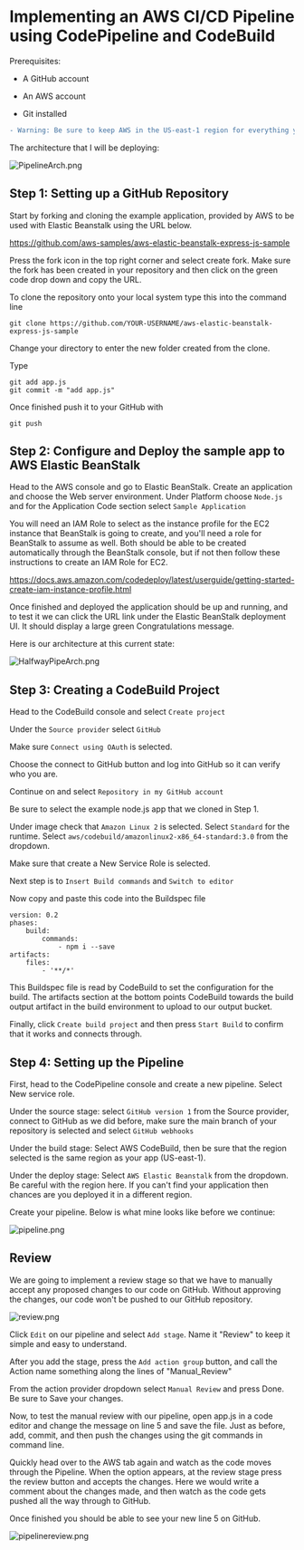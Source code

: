 # Implementing an AWS CI/CD Pipeline using CodePipeline and CodeBuild

Prerequisites:

- A GitHub account

- An AWS account

- Git installed

```diff
- Warning: Be sure to keep AWS in the US-east-1 region for everything you do, OR keep AWS in the same region for every deployment/build you complete. If not, then there will be errors, as some AWS services are regional, and cannot interact outside of the region created and deployed into.
```

The architecture that I will be deploying:

![PipelineArch.png](https://github.com/MayoNotMayo/AWS-Projects/blob/main/LabPhotos/PipelineArch.png)

## Step 1: Setting up a GitHub Repository

Start by forking and cloning the example application, provided by AWS to be used with Elastic Beanstalk using the URL below. 

https://github.com/aws-samples/aws-elastic-beanstalk-express-js-sample

Press the fork icon in the top right corner and select create fork. Make sure the fork has been created in your repository and then click on the green code drop down and copy the URL.

To clone the repository onto your local system
type this into the command line
```shell 
git clone https://github.com/YOUR-USERNAME/aws-elastic-beanstalk-express-js-sample
```
Change your directory to enter the new folder created from the clone.

Type
```shell
git add app.js
git commit -m "add app.js"
```
Once finished push it to your GitHub with
```shell
git push
```

## Step 2: Configure and Deploy the sample app to AWS Elastic BeanStalk
Head to the AWS console and go to Elastic BeanStalk. Create an application and choose the Web server environment. Under Platform choose `Node.js` and for the Application Code section select `Sample Application`

You will need an IAM Role to select as the instance profile for the EC2 instance that BeanStalk is going to create, and you'll need a role for BeanStalk to assume as well. Both should be able to be created automatically through the BeanStalk console, but if not then follow these instructions to create an IAM Role for EC2. 

https://docs.aws.amazon.com/codedeploy/latest/userguide/getting-started-create-iam-instance-profile.html

Once finished and deployed the application should be up and running, and to test it we can click the URL link under the Elastic BeanStalk deployment UI. It should display a large green Congratulations message.

Here is our architecture at this current state:

![HalfwayPipeArch.png](https://github.com/MayoNotMayo/AWS-Projects/blob/main/LabPhotos/HalfwayPipeArch.png)

## Step 3: Creating a CodeBuild Project
Head to the CodeBuild console and select `Create project`

Under the `Source provider` select `GitHub`

Make sure `Connect using OAuth` is selected.

Choose the connect to GitHub button and log into GitHub so it can verify who you are.

Continue on and select `Repository in my GitHub account`

Be sure to select the example node.js app that we cloned in Step 1.

Under image check that `Amazon Linux 2` is selected. Select `Standard` for the runtime. Select `aws/codebuild/amazonlinux2-x86_64-standard:3.0` from the dropdown.

Make sure that create a New Service Role is selected.

Next step is to `Insert Build commands` and `Switch to editor`

Now copy and paste this code into the Buildspec file
```shell
version: 0.2
phases:
    build:
        commands:
            - npm i --save
artifacts:
    files:
        - '**/*'
```
This Buildspec file is read by CodeBuild to set the configuration for the build. The artifacts section at the bottom points CodeBuild towards the build output artifact in the build environment to upload to our output bucket.

Finally, click `Create build project` and then press `Start Build` to confirm that it works and connects through.

## Step 4: Setting up the Pipeline

First, head to the CodePipeline console and create a new pipeline. Select New service role.

Under the source stage: select `GitHub version 1` from the Source provider, connect to GitHub as we did before, make sure the main branch of your repository is selected and select `GitHub webhooks`

Under the build stage: Select AWS CodeBuild, then be sure that the region selected is the same region as your app (US-east-1).

Under the deploy stage: Select `AWS Elastic Beanstalk` from the dropdown. Be careful with the region here. If you can't find your application then chances are you deployed it in a different region. 

Create your pipeline. Below is what mine looks like before we continue:

![pipeline.png](https://github.com/MayoNotMayo/AWS-Projects/blob/main/LabPhotos/pipeline.png)

## Review
We are going to implement a review stage so that we have to manually accept any proposed changes to our code on GitHub. Without approving the changes, our code won't be pushed to our GitHub repository.

![review.png](https://github.com/MayoNotMayo/AWS-Projects/blob/main/LabPhotos/review.png)

Click `Edit` on our pipeline and select `Add stage`. Name it "Review" to keep it simple and easy to understand.

After you add the stage, press the `Add action group` button, and call the Action name something along the lines of "Manual_Review" 

From the action provider dropdown select `Manual Review` and press Done. Be sure to Save your changes. 

Now, to test the manual review with our pipeline, open app.js in a code editor and change the message on line 5 and save the file. Just as before, add, commit, and then push the changes using the git commands in command line. 

Quickly head over to the AWS tab again and watch as the code moves through the Pipeline. When the option appears, at the review stage press the review button and accepts the changes. Here we would write a comment about the changes made, and then watch as the code gets pushed all the way through to GitHub.

Once finished you should be able to see your new line 5 on GitHub.

![pipelinereview.png](https://github.com/MayoNotMayo/AWS-Projects/blob/main/LabPhotos/pipelinereview.png)
